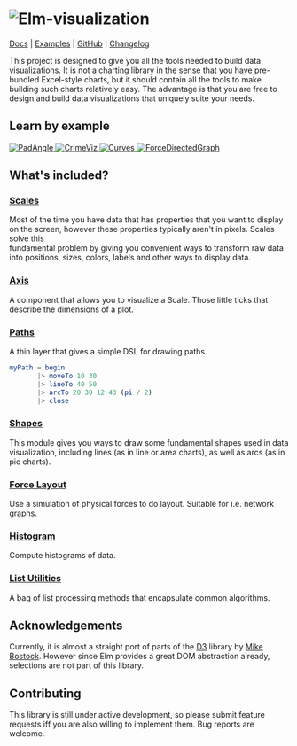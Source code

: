 # ![Elm-visualization](http://code.gampleman.eu/elm-visualization/misc/Logo.png)


[Docs](http://package.elm-lang.org/packages/gampleman/elm-visualization/latest/) | [Examples](http://code.gampleman.eu/elm-visualization/) | [GitHub](https://github.com/gampleman/elm-visualization) | [Changelog](https://github.com/gampleman/elm-visualization/releases)

This project is designed to give you all the tools needed to build data visualizations.
It is not a charting library in the sense that you have pre-bundled Excel-style
charts, but it should contain all the tools to make building such charts relatively
easy. The advantage is that you are free to design and build data visualizations
that uniquely suite your needs.

## Learn by example

[![PadAngle](http://code.gampleman.eu/elm-visualization/PadAngle/preview.png)  ![CrimeViz](http://code.gampleman.eu/elm-visualization/CrimeViz/preview.png) ![Curves](http://code.gampleman.eu/elm-visualization/Curves/preview.png) ![ForceDirectedGraph](http://code.gampleman.eu/elm-visualization/ForceDirectedGraph/preview.png)](http://code.gampleman.eu/elm-visualization/)

## What's included?

### [Scales](http://package.elm-lang.org/packages/gampleman/elm-visualization/latest/Visualization-Scale)

Most of the time you have data that has properties that you want to display on the
screen, however these properties typically aren't in pixels. Scales solve this \
fundamental problem by giving you convenient ways to transform raw data into positions,
sizes, colors, labels and other ways to display data.

### [Axis](http://package.elm-lang.org/packages/gampleman/elm-visualization/latest/Visualization-Axis)

A component that allows you to visualize a Scale. Those little ticks that describe
the dimensions of a plot.

### [Paths](http://package.elm-lang.org/packages/gampleman/elm-visualization/latest/Visualization-Path)

A thin layer that gives a simple DSL for drawing paths.

~~~elm
myPath = begin
       |> moveTo 10 30
       |> lineTo 40 50
       |> arcTo 20 30 12 43 (pi / 2)
       |> close
~~~

### [Shapes](http://package.elm-lang.org/packages/gampleman/elm-visualization/latest/Visualization-Shape)

This module gives you ways to draw some fundamental shapes used in data visualization, including lines (as in line or area charts),
as well as arcs (as in pie charts).

### [Force Layout](http://package.elm-lang.org/packages/gampleman/elm-visualization/latest/Visualization-Force)

Use a simulation of physical forces to do layout. Suitable for i.e. network graphs.

### [Histogram](http://package.elm-lang.org/packages/gampleman/elm-visualization/latest/Visualization-Histogram)

Compute histograms of data.

### [List Utilities](http://package.elm-lang.org/packages/gampleman/elm-visualization/latest/Visualization-List)

A bag of list processing methods that encapsulate common algorithms.

## Acknowledgements

Currently, it is almost a straight port of parts of the [D3](https://github.com/d3/d3) library
by [Mike Bostock](https://bost.ocks.org/mike/). However since Elm provides a
great DOM abstraction already, selections are not part of this library.

## Contributing

This library is still under active development, so please submit feature requests
iff you are also willing to implement them. Bug reports are welcome.
